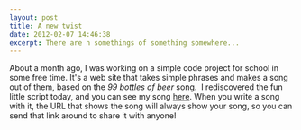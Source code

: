 ```yaml
---
layout: post
title: A new twist
date: 2012-02-07 14:46:38
excerpt: There are n somethings of something somewhere...
---
```

About a month ago, I was working on a simple code project for school in some free time. It's a web site that takes simple phrases and makes a song out of them, based on the *99 bottles of beer* song.  I rediscovered the fun little script today, and you can see my song [here](http://mirror.phpizza.com/broncgeeks/s12/p5/HardmanA/projects/beer/beer.php?count=6&amp;cont=hard+drive&amp;fluid=code&amp;prep=in&amp;location=server&amp;act=Take+one+out+because+it+died&amp;end=Get+online+and+buy+some+more). When you write a song with it, the URL that shows the song will always show your song, so you can send that link around to share it with anyone!
